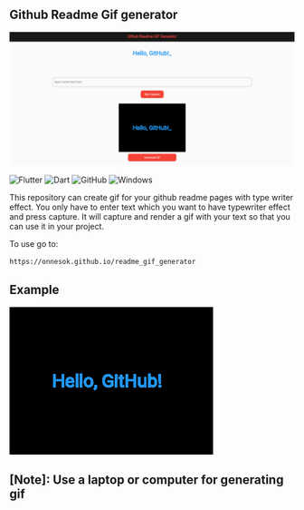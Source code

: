 ##  Github Readme Gif generator
![copy](https://github.com/Onnesok/readme_gif_generator/blob/main/banner.png)


![Flutter](https://img.shields.io/badge/Flutter-%2302569B.svg?style=for-the-badge&logo=Flutter&logoColor=white)
![Dart](https://img.shields.io/badge/dart-%230175C2.svg?style=for-the-badge&logo=dart&logoColor=white)
![GitHub](https://img.shields.io/badge/github-%23121011.svg?style=for-the-badge&logo=github&logoColor=white)
![Windows](https://img.shields.io/badge/computer-35BF5C?style=for-the-badge&logo=computer&logoColor=green)
 
This repository can create gif for your github readme pages with type writer effect. You only have to enter text which you want to have typewriter effect and press capture. It will capture and render a gif
with your text so that you can use it in your project.

To use go to: 
```bash
https://onnesok.github.io/readme_gif_generator 
```

## Example
![copy](https://github.com/Onnesok/readme_gif_generator/blob/main/animated_text.gif)

## [Note]: Use a laptop or computer for generating gif
